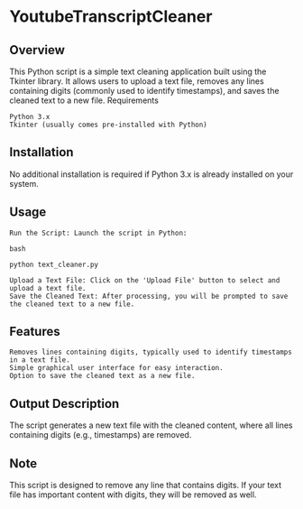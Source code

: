 # YoutubeTranscriptCleaner
## Overview

This Python script is a simple text cleaning application built using the Tkinter library. It allows users to upload a text file, removes any lines containing digits (commonly used to identify timestamps), and saves the cleaned text to a new file.
Requirements

    Python 3.x
    Tkinter (usually comes pre-installed with Python)

## Installation

No additional installation is required if Python 3.x is already installed on your system.
## Usage

    Run the Script: Launch the script in Python:

    bash

    python text_cleaner.py

    Upload a Text File: Click on the 'Upload File' button to select and upload a text file.
    Save the Cleaned Text: After processing, you will be prompted to save the cleaned text to a new file.

## Features

    Removes lines containing digits, typically used to identify timestamps in a text file.
    Simple graphical user interface for easy interaction.
    Option to save the cleaned text as a new file.

## Output Description

The script generates a new text file with the cleaned content, where all lines containing digits (e.g., timestamps) are removed.
## Note

This script is designed to remove any line that contains digits. If your text file has important content with digits, they will be removed as well.
